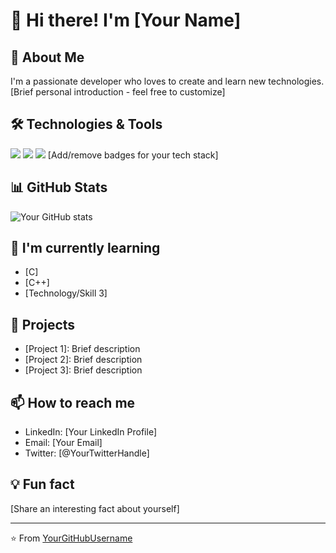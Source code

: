 # 👋 Hi there! I'm [Your Name]

## 🚀 About Me
I'm a passionate developer who loves to create and learn new technologies. [Brief personal introduction - feel free to customize]

## 🛠️ Technologies & Tools
![](https://img.shields.io/badge/Code-JavaScript-informational?style=flat&color=informational)
![](https://img.shields.io/badge/Code-Python-informational?style=flat&color=informational)
![](https://img.shields.io/badge/Tools-Git-informational?style=flat&color=informational)
[Add/remove badges for your tech stack]

## 📊 GitHub Stats
![Your GitHub stats](https://github-readme-stats.vercel.app/api?username=YourGitHubUsername&show_icons=true&theme=radical)

## 🌱 I'm currently learning
- [C]
- [C++]
- [Technology/Skill 3]

## 💼 Projects
- [Project 1]: Brief description
- [Project 2]: Brief description
- [Project 3]: Brief description

## 📫 How to reach me
- LinkedIn: [Your LinkedIn Profile]
- Email: [Your Email]
- Twitter: [@YourTwitterHandle]

## 💡 Fun fact
[Share an interesting fact about yourself]

---
⭐️ From [YourGitHubUsername](https://github.com/YourGitHubUsername)
